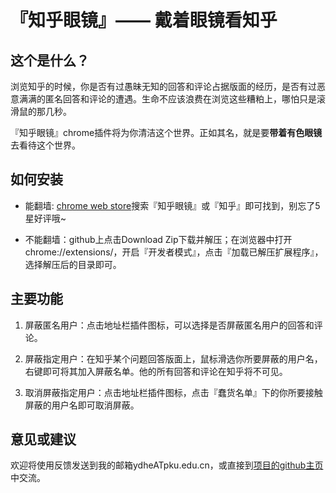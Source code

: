 # 『知乎眼镜』—— 戴着眼镜看知乎

## 这个是什么？

浏览知乎的时候，你是否有过愚昧无知的回答和评论占据版面的经历，是否有过恶意满满的匿名回答和评论的遭遇。生命不应该浪费在浏览这些糟粕上，哪怕只是滚滑鼠的那几秒。

『知乎眼镜』chrome插件将为你清洁这个世界。正如其名，就是要**带着有色眼镜**去看待这个世界。

## 如何安装

- 能翻墙: [chrome web store](https://chrome.google.com/webstore/category/extensions)搜索『知乎眼镜』或『知乎』即可找到，别忘了5星好评哦~

- 不能翻墙：github上点击Download Zip下载并解压；在浏览器中打开chrome://extensions/，开启『开发者模式』，点击『加载已解压扩展程序』，选择解压后的目录即可。

## 主要功能

1. 屏蔽匿名用户：点击地址栏插件图标，可以选择是否屏蔽匿名用户的回答和评论。

2. 屏蔽指定用户：在知乎某个问题回答版面上，鼠标滑选你所要屏蔽的用户名，右键即可将其加入屏蔽名单。他的所有回答和评论在知乎将不可见。

3. 取消屏蔽指定用户：点击地址栏插件图标，点击『蠢货名单』下的你所要接触屏蔽的用户名即可取消屏蔽。

## 意见或建议

欢迎将使用反馈发送到我的邮箱ydheATpku.edu.cn，或直接到[项目的github主页](https://github.com/onGstring/zhihu-glass)中交流。
